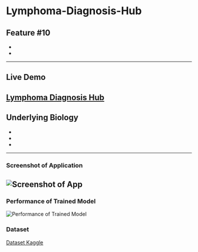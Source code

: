 # Lymphoma-Diagnosis-Hub
Feature #10
-
-
-
---
## Live Demo
[Lymphoma Diagnosis Hub](https://reliance-fyp.github.io/Lymphoma-Diagnosis-Hub/)
---

## Underlying Biology
-
-
-
---
### Screenshot of Application
![Screenshot of App](https://raw.githubusercontent.com/Reliance-FYP/Lymphoma-Diagnosis-Hub/main/app.png)
---

### Performance of Trained Model
![Performance of Trained Model](https://raw.githubusercontent.com/Reliance-FYP/Lymphoma-Diagnosis-Hub/main/performance.png)

### Dataset
[Dataset Kaggle](https://www.kaggle.com/andrewmvd/malignant-lymphoma-classification/version/1)
